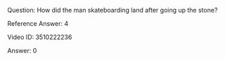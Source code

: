 Question: How did the man skateboarding land after going up the stone?

Reference Answer: 4

Video ID: 3510222236

Answer: 0

